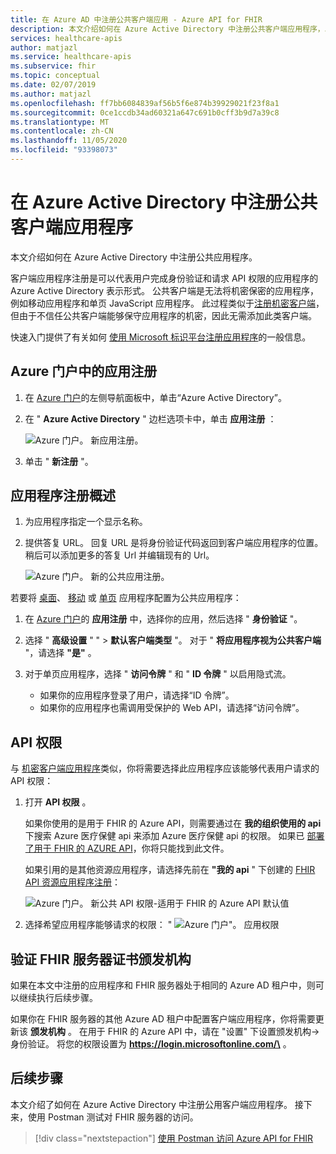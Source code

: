 ```yaml
---
title: 在 Azure AD 中注册公共客户端应用 - Azure API for FHIR
description: 本文介绍如何在 Azure Active Directory 中注册公共客户端应用程序，以准备好在 Azure 中部署 FHIR API。
services: healthcare-apis
author: matjazl
ms.service: healthcare-apis
ms.subservice: fhir
ms.topic: conceptual
ms.date: 02/07/2019
ms.author: matjazl
ms.openlocfilehash: ff7bb6084839af56b5f6e874b39929021f23f8a1
ms.sourcegitcommit: 0ce1ccdb34ad60321a647c691b0cff3b9d7a39c8
ms.translationtype: MT
ms.contentlocale: zh-CN
ms.lasthandoff: 11/05/2020
ms.locfileid: "93398073"
---
```

# <a name="register-a-public-client-application-in-azure-active-directory"></a>在 Azure Active Directory 中注册公共客户端应用程序

本文介绍如何在 Azure Active Directory 中注册公共应用程序。  

客户端应用程序注册是可以代表用户完成身份验证和请求 API 权限的应用程序的 Azure Active Directory 表示形式。 公共客户端是无法将机密保密的应用程序，例如移动应用程序和单页 JavaScript 应用程序。 此过程类似于[注册机密客户端](register-confidential-azure-ad-client-app.md)，但由于不信任公共客户端能够保守应用程序的机密，因此无需添加此类客户端。

快速入门提供了有关如何 [使用 Microsoft 标识平台注册应用程序](../active-directory/develop/quickstart-register-app.md)的一般信息。

## <a name="app-registrations-in-azure-portal"></a>Azure 门户中的应用注册

1. 在 [Azure 门户](https://portal.azure.com)的左侧导航面板中，单击“Azure Active Directory”。

2. 在 " **Azure Active Directory** " 边栏选项卡中，单击 **应用注册** ：

    ![Azure 门户。 新应用注册。](media/how-to-aad/portal-aad-new-app-registration.png)

3. 单击 " **新注册** "。

## <a name="application-registration-overview"></a>应用程序注册概述

1. 为应用程序指定一个显示名称。

2. 提供答复 URL。 回复 URL 是将身份验证代码返回到客户端应用程序的位置。 稍后可以添加更多的答复 Url 并编辑现有的 Url。

    ![Azure 门户。 新的公共应用注册。](media/how-to-aad/portal-aad-register-new-app-registration-PUB-CLIENT-NAME.png)


若要将 [桌面](../active-directory/develop/scenario-desktop-app-registration.md)、 [移动](../active-directory/develop/scenario-mobile-app-registration.md) 或 [单页](../active-directory/develop/scenario-spa-app-registration.md) 应用程序配置为公共应用程序：

1. 在 [Azure 门户](https://portal.azure.com)的 **应用注册** 中，选择你的应用，然后选择 " **身份验证** "。

2. 选择 " **高级设置** " "  >  **默认客户端类型** "。 对于 " **将应用程序视为公共客户端** "，请选择 **"是"** 。

3. 对于单页应用程序，选择 " **访问令牌** " 和 " **ID 令牌** " 以启用隐式流。

   - 如果你的应用程序登录了用户，请选择“ID 令牌”。
   - 如果你的应用程序也需调用受保护的 Web API，请选择“访问令牌”。

## <a name="api-permissions"></a>API 权限

与 [机密客户端应用程序](register-confidential-azure-ad-client-app.md)类似，你将需要选择此应用程序应该能够代表用户请求的 API 权限：

1. 打开 **API 权限** 。

    如果你使用的是用于 FHIR 的 Azure API，则需要通过在 **我的组织使用的 api** 下搜索 Azure 医疗保健 api 来添加 Azure 医疗保健 api 的权限。 如果已 [部署了用于 FHIR 的 AZURE API](fhir-paas-powershell-quickstart.md)，你将只能找到此文件。

    
    如果引用的是其他资源应用程序，请选择先前在 **"我的 api** " 下创建的 [FHIR API 资源应用程序注册](register-resource-azure-ad-client-app.md)：

    ![Azure 门户。 新公共 API 权限-适用于 FHIR 的 Azure API 默认值](media/public-client-app/api-permissions.png)


2. 选择希望应用程序能够请求的权限： " ![ Azure 门户"。 应用权限](media/public-client-app/app-permissions.png)

## <a name="validate-fhir-server-authority"></a>验证 FHIR 服务器证书颁发机构
如果在本文中注册的应用程序和 FHIR 服务器处于相同的 Azure AD 租户中，则可以继续执行后续步骤。

如果你在 FHIR 服务器的其他 Azure AD 租户中配置客户端应用程序，你将需要更新该 **颁发机构** 。 在用于 FHIR 的 Azure API 中，请在 "设置" 下设置颁发机构-> 身份验证。 将您的权限设置为 **https://login.microsoftonline.com/\<TENANT-ID>** 。

## <a name="next-steps"></a>后续步骤

本文介绍了如何在 Azure Active Directory 中注册公用客户端应用程序。 接下来，使用 Postman 测试对 FHIR 服务器的访问。
 
>[!div class="nextstepaction"]
>[使用 Postman 访问 Azure API for FHIR](access-fhir-postman-tutorial.md)